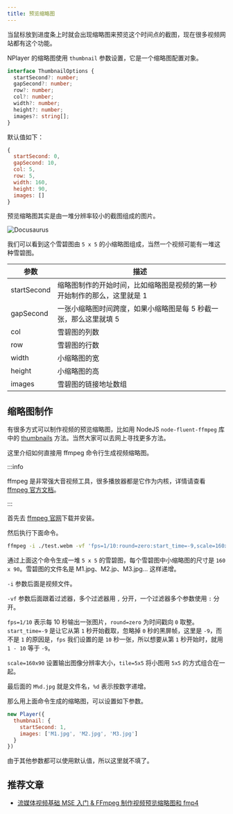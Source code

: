 ```yaml
---
title: 预览缩略图
---
```


当鼠标放到进度条上时就会出现缩略图来预览这个时间点的截图，现在很多视频网站都有这个功能。

NPlayer 的缩略图使用 `thumbnail` 参数设置，它是一个缩略图配置对象。

```typescript
interface ThumbnailOptions {
  startSecond?: number;
  gapSecond?: number;
  row?: number;
  col?: number;
  width?: number;
  height?: number;
  images?: string[];
}
```

默认值如下：

```js
{
  startSecond: 0,
  gapSecond: 10,
  col: 5,
  row: 5,
  width: 160,
  height: 90,
  images: []
}
```

预览缩略图其实是由一堆分辨率较小的截图组成的图片。

![Docusaurus](/img/M1.jpg)

我们可以看到这个雪碧图由 `5 x 5` 的小缩略图组成，当然一个视频可能有一堆这种雪碧图。

| 参数 | 描述 |
| --- | --- |
| startSecond | 缩略图制作的开始时间，比如缩略图是视频的第一秒开始制作的那么，这里就是 1 |
| gapSecond | 一张小缩略图时间跨度，如果小缩略图是每 5 秒截一张，那么这里就填 5 |
| col | 雪碧图的列数 |
| row | 雪碧图的行数 |
| width | 小缩略图的宽 |
| height | 小缩略图的高 |
| images | 雪碧图的链接地址数组 |

## 缩略图制作

有很多方式可以制作视频的预览缩略图，比如用 NodeJS `node-fluent-ffmpeg` 库中的 [thumbnails](https://github.com/fluent-ffmpeg/node-fluent-ffmpeg#screenshotsoptions-dirname-generate-thumbnails) 方法。当然大家可以去网上寻找更多方法。

这里介绍如何直接用 ffmpeg 命令行生成视频缩略图。

:::info

ffmpeg 是非常强大音视频工具，很多播放器都是它作为内核，详情请查看[ffmpeg 官方文档](https://www.ffmpeg.org/)。

:::

首先去 [ffmpeg 官网](https://www.ffmpeg.org/)下载并安装。

然后执行下面命令。

```bash
ffmpeg -i ./test.webm -vf 'fps=1/10:round=zero:start_time=-9,scale=160x90,tile=5x5' M%d.jpg
```

通过上面这个命令生成一堆 `5 x 5` 的雪碧图，每个雪碧图中小缩略图的尺寸是 `160 x 90`。雪碧图的文件名是 M1.jpg、M2.jp、M3.jpg... 这样递增。

`-i` 参数后面是视频文件。

`-vf` 参数后面跟着过滤器，多个过滤器用 `,` 分开，一个过滤器多个参数使用 `:` 分开。

`fps=1/10` 表示每 10 秒输出一张图片，`round=zero` 为时间戳向 `0` 取整。`start_time=-9` 是让它从第 `1` 秒开始截取，忽略掉 `0` 秒的黑屏帧，这里是 `-9`，而不是 `1` 的原因是，`fps` 我们设置的是 `10` 秒一张，所以想要从第 `1` 秒开始时，就用 `1 - 10` 等于 `-9`。

`scale=160x90` 设置输出图像分辨率大小，`tile=5x5` 将小图用 `5x5` 的方式组合在一起。

最后面的 `M%d.jpg` 就是文件名，`%d` 表示按数字递增。

那么用上面命令生成的缩略图，可以设置如下参数。

```js
new Player({
  thumbnail: {
    startSecond: 1,
    images: ['M1.jpg', 'M2.jpg', 'M3.jpg']
  }
})
```

由于其他参数都可以使用默认值，所以这里就不填了。

## 推荐文章

- [流媒体视频基础 MSE 入门 & FFmpeg 制作视频预览缩略图和 fmp4](https://juejin.cn/post/6953777965838630926)
